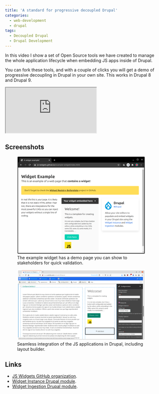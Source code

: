 ```yaml
---
title: 'A standard for progressive decoupled Drupal'
categories:
  - web-development
  - drupal
tags:
  - Decoupled Drupal
  - Drupal Development
---
```

In this video I show a set of Open Source tools we have created to manage the whole application lifecycle when embedding JS apps inside of Drupal.

You can fork these tools, and with a couple of clicks you will get a demo of progressive decoupling in Drupal in your own site. This works in Drupal 8 and Drupal 9.

<!-- more -->

<div class="video-wrapper"><iframe allowfullscreen src='https://youtube.com/embed/SdDEbP-vtZg' ></iframe></div>

## Screenshots

<figure>
  <img src="/assets/images/static-html-embed.png" alt="Static HTML embed">
  <figcaption>The example widget has a demo page you can show to stakeholders for quick validation.</figcaption>
</figure>
<figure>
  <img src="/assets/images/drupal-embed.png" alt="Drupal embed">
  <figcaption>Seamless integration of the JS applications in Drupal, including layout builder.</figcaption>
</figure> 

## Links
- [JS Widgets GitHub organization](https://github.com/js-widgets).
- [Widget Instance Drupal module](https://drupal.org/project/widget_instance).
- [Widget Ingestion Drupal module](https://drupal.org/project/widget_ingestion).
